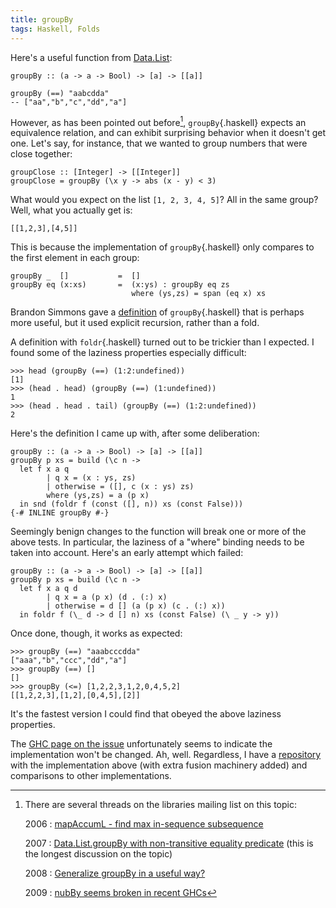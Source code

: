 ```yaml
---
title: groupBy
tags: Haskell, Folds
---
```


Here's a useful function from [Data.List](https://hackage.haskell.org/package/base-4.10.1.0/docs/Data-List.html#v:groupBy):

```{.haskell}
groupBy :: (a -> a -> Bool) -> [a] -> [[a]]

groupBy (==) "aabcdda"
-- ["aa","b","c","dd","a"]
```

However, as has been pointed out before[^libraries-mailing-list], `groupBy`{.haskell} expects an equivalence relation, and can exhibit surprising behavior when it doesn't get one. Let's say, for instance, that we wanted to group numbers that were close together:

```{.haskell}
groupClose :: [Integer] -> [[Integer]]
groupClose = groupBy (\x y -> abs (x - y) < 3)
```

What would you expect on the list `[1, 2, 3, 4, 5]`? All in the same group? Well, what you actually get is:

```{.haskell}
[[1,2,3],[4,5]]
```

This is because the implementation of `groupBy`{.haskell} only compares to the first element in each group:

```{.haskell}
groupBy _  []           =  []
groupBy eq (x:xs)       =  (x:ys) : groupBy eq zs
                           where (ys,zs) = span (eq x) xs
```

Brandon Simmons gave a [definition](http://brandon.si/code/an-alternative-definition-for-datalistgroupby/) of `groupBy`{.haskell} that is perhaps more useful, but it used explicit recursion, rather than a fold.

A definition with `foldr`{.haskell} turned out to be trickier than I expected. I found some of the laziness properties especially difficult:

```{.haskell}
>>> head (groupBy (==) (1:2:undefined))
[1]
>>> (head . head) (groupBy (==) (1:undefined))
1
>>> (head . head . tail) (groupBy (==) (1:2:undefined))
2
```

Here's the definition I came up with, after some deliberation:

```{.haskell}
groupBy :: (a -> a -> Bool) -> [a] -> [[a]]
groupBy p xs = build (\c n ->
  let f x a q
        | q x = (x : ys, zs)
        | otherwise = ([], c (x : ys) zs)
        where (ys,zs) = a (p x)
  in snd (foldr f (const ([], n)) xs (const False)))
{-# INLINE groupBy #-}
```

Seemingly benign changes to the function will break one or more of the above tests. In particular, the laziness of a "where" binding needs to be taken into account. Here's an early attempt which failed:

```{.haskell}
groupBy :: (a -> a -> Bool) -> [a] -> [[a]]
groupBy p xs = build (\c n -> 
  let f x a q d
        | q x = a (p x) (d . (:) x)
        | otherwise = d [] (a (p x) (c . (:) x))
  in foldr f (\_ d -> d [] n) xs (const False) (\ _ y -> y))
```

Once done, though, it works as expected:

```{.haskell}
>>> groupBy (==) "aaabcccdda"
["aaa","b","ccc","dd","a"]
>>> groupBy (==) []
[]
>>> groupBy (<=) [1,2,2,3,1,2,0,4,5,2]
[[1,2,2,3],[1,2],[0,4,5],[2]]
```

It's the fastest version I could find that obeyed the above laziness properties.

The [GHC page on the issue](https://ghc.haskell.org/trac/ghc/ticket/13593) unfortunately seems to indicate the implementation won't be changed. Ah, well. Regardless, I have a [repository](https://github.com/oisdk/groupBy) with the implementation above (with extra fusion machinery added) and comparisons to other implementations.

[^libraries-mailing-list]: There are several threads on the libraries mailing list on this topic:

    2006
  : [mapAccumL - find max in-sequence subsequence](http://www.haskell.org/pipermail/haskell-cafe/2006-October/019148.html)
   
    2007
  : [Data.List.groupBy with non-transitive equality predicate](https://mail.haskell.org/pipermail/libraries/2007-August/008028.html) (this is the longest discussion on the topic)
   
    2008
  : [Generalize groupBy in a useful way?](https://mail.haskell.org/pipermail/libraries/2008-September/010629.html)
   
    2009
  : [nubBy seems broken in recent GHCs](https://mail.haskell.org/pipermail/libraries/2009-June/011866.html)
